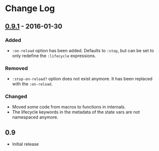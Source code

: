# Change Log


## [0.9.1] - 2016-01-30
### Added
- `:on-reload` option has been added. Defaults to `:stop`, but can be set to only redefine the `:lifecycle` expressions.

### Removed
- `:stop-on-reload?` option does not exist anymore. It has been replaced with the `:on-reload`.

### Changed
- Moved some code from macros to functions in internals.
- The lifecycle keywords in the metadata of the state vars are not namespaced anymore.


## 0.9
- Initial release

[unreleased]: https://github.com/aroemers/mount-lite/compare/0.9.1...HEAD
[0.9.1]: https://github.com/aroemers/mount-lite/compare/0.9...0.9.1
